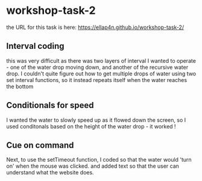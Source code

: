 # workshop-task-2
the URL for this task is here: https://ellap4n.github.io/workshop-task-2/

## Interval coding 
this was very difficult as there was two layers of interval I wanted to operate - one of the water drop moving down, and another of the recursive water drop. 
I couldn't quite figure out how to get multiple drops of water using two set interval functions, so it instead repeats itself when the water reaches the bottom 

## Conditionals for speed
I wanted the water to slowly speed up as it flowed down the screen, so I used conditonals based on the height of the water drop - it worked ! 

## Cue on command
Next, to use the setTimeout function, I coded so that the water would 'turn on' when the mouse was clicked. and added text so that the user can understand what the website does. 
